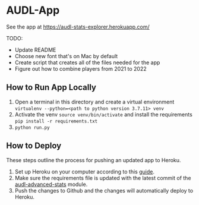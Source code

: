 # AUDL-App

See the app at https://audl-stats-explorer.herokuapp.com/

TODO:

* Update README
* Choose new font that's on Mac by default
* Create script that creates all of the files needed for the app
* Figure out how to combine players from 2021 to 2022

## How to Run App Locally

1. Open a terminal in this directory and create a virtual environment `virtualenv --python=<path to python version 3.7.11> venv`
1. Activate the venv `source venv/bin/activate` and install the requirements `pip install -r requirements.txt`
1. `python run.py`

## How to Deploy

These steps outline the process for pushing an updated app to Heroku.

1. Set up Heroku on your computer according to this [guide](https://devcenter.heroku.com/articles/getting-started-with-python#set-up).
1. Make sure the requirements file is updated with the latest commit of the [audl-advanced-stats](https://github.com/JohnLithio/AUDL-Advanced-Stats) module.
1. Push the changes to Github and the changes will automatically deploy to Heroku.